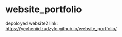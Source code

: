 # website_portfolio
depoloyed website2
link: 
https://yevheniidzudzylo.github.io/website_portfolio/
